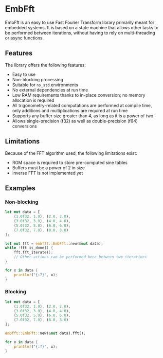 # EmbFft

EmbFft is an easy to use Fast Fourier Transform library primarily meant for embedded systems.
It is based on a state machine that allows other tasks to be performed between iterations, without having to rely on multi-threading or async functions.

## Features

The library offers the following features:
* Easy to use
* Non-blocking processing
* Suitable for `no_std` environments
* No external dependencies at run time
* Low RAM requirements thanks to in-place conversion; no memory allocation is required
* All trigonometry-related computations are performed at compile time, only additions and multiplications are required at run time
* Supports any buffer size greater than 4, as long as it is a power of two
* Allows single-precision (f32) as well as double-precision (f64) conversions

## Limitations

Because of the FFT algorithm used, the following limitations exist:
* ROM space is required to store pre-computed sine tables
* Buffers must be a power of 2 in size
* Inverse FFT is not implemented yet

## Examples

### Non-blocking
```rust
let mut data = [
    (1.0f32, 1.0), (2.0, 2.0),
    (3.0f32, 3.0), (4.0, 4.0),
    (5.0f32, 5.0), (6.0, 6.0),
    (7.0f32, 7.0), (8.0, 8.0)
];

let mut fft = embfft::EmbFft::new(&mut data);
while !fft.is_done() {
    fft.fft_iterate();
    // Other actions can be performed here between two iterations
}

for x in data {
    println!("{:?}", x);
}
```

### Blocking
```rust
let mut data = [
    (1.0f32, 1.0), (2.0, 2.0),
    (3.0f32, 3.0), (4.0, 4.0),
    (5.0f32, 5.0), (6.0, 6.0),
    (7.0f32, 7.0), (8.0, 8.0)
];

embfft::EmbFft::new(&mut data).fft();

for x in data {
    println!("{:?}", x);
}
```
